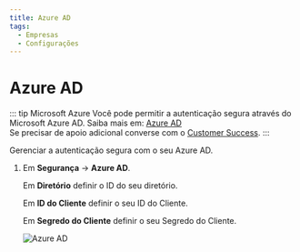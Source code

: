 ```yaml
---
title: Azure AD
tags:
  - Empresas
  - Configurações
---
```

# Azure AD

::: tip Microsoft Azure
Você pode permitir a autenticação segura através do Microsoft Azure AD. Saiba mais em: [Azure AD](../../integrations/azure-ad/)<br>
Se precisar de apoio adicional converse com o [Customer Success](mailto:cs@phishx.io).
:::

Gerenciar a autenticação segura com o seu Azure AD.

1. Em **Segurança** -> **Azure AD**.

   Em **Diretório** definir o ID do seu diretório.

   Em **ID do Cliente** definir o seu ID do Cliente.

   Em **Segredo do Cliente** definir o seu Segredo do Cliente.

   ![Azure AD](https://cdn.phishx.io/phishx-docs/images/phishx_companies_azure_ad_01.webp)
